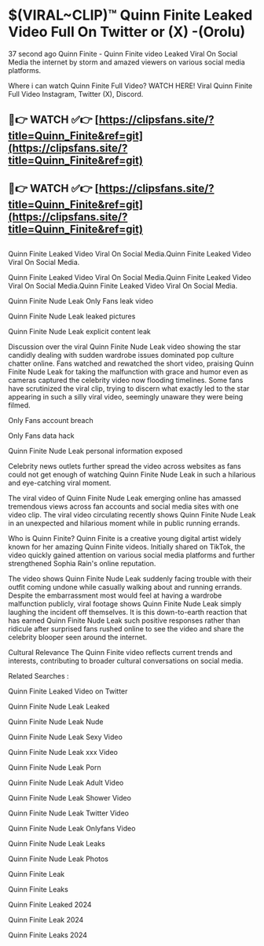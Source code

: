 # $(VIRAL~CLIP)™ Quinn Finite Leaked Video Full On Twitter or (X) -(OroIu)
37 second ago Quinn Finite - Quinn Finite video Leaked Viral On Social Media the internet by storm and amazed viewers on various social media platforms.

Where i can watch Quinn Finite Full Video? WATCH HERE! Viral Quinn Finite Full Video Instagram, Twitter (X), Discord.

## 🔴👉 WATCH ✅👉 [https://clipsfans.site/?title=Quinn_Finite&ref=git](https://clipsfans.site/?title=Quinn_Finite&ref=git)
## 🔴👉 WATCH ✅👉 [https://clipsfans.site/?title=Quinn_Finite&ref=git](https://clipsfans.site/?title=Quinn_Finite&ref=git)
##
Quinn Finite Leaked Video Viral On Social Media.Quinn Finite Leaked Video Viral On Social Media.

Quinn Finite Leaked Video Viral On Social Media.Quinn Finite Leaked Video Viral On Social Media.Quinn Finite Leaked Video Viral On Social Media.

Quinn Finite Nude Leak Only Fans leak video

Quinn Finite Nude Leak leaked pictures

Quinn Finite Nude Leak explicit content leak

Discussion over the viral Quinn Finite Nude Leak video showing the star candidly dealing with sudden wardrobe issues dominated pop culture chatter online. Fans watched and rewatched the short video, praising Quinn Finite Nude Leak for taking the malfunction with grace and humor even as cameras captured the celebrity video now flooding timelines. Some fans have scrutinized the viral clip, trying to discern what exactly led to the star appearing in such a silly viral video, seemingly unaware they were being filmed.


Only Fans account breach

Only Fans data hack

Quinn Finite Nude Leak personal information exposed

Celebrity news outlets further spread the video across websites as fans could not get enough of watching Quinn Finite Nude Leak in such a hilarious and eye-catching viral moment.


The viral video of Quinn Finite Nude Leak emerging online has amassed tremendous views across fan accounts and social media sites with one video clip. The viral video circulating recently shows Quinn Finite Nude Leak in an unexpected and hilarious moment while in public running errands.


Who is Quinn Finite? Quinn Finite is a creative young digital artist widely known for her amazing Quinn Finite videos. Initially shared on TikTok, the video quickly gained attention on various social media platforms and further strengthened Sophia Rain's online reputation.

The video shows Quinn Finite Nude Leak suddenly facing trouble with their outfit coming undone while casually walking about and running errands. Despite the embarrassment most would feel at having a wardrobe malfunction publicly, viral footage shows Quinn Finite Nude Leak simply laughing the incident off themselves. It is this down-to-earth reaction that has earned Quinn Finite Nude Leak such positive responses rather than ridicule after surprised fans rushed online to see the video and share the celebrity blooper seen around the internet.

Cultural Relevance The Quinn Finite video reflects current trends and interests, contributing to broader cultural conversations on social media.

Related Searches :

Quinn Finite Leaked Video on Twitter

Quinn Finite Nude Leak Leaked

Quinn Finite Nude Leak Nude

Quinn Finite Nude Leak Sexy Video

Quinn Finite Nude Leak xxx Video

Quinn Finite Nude Leak Porn

Quinn Finite Nude Leak Adult Video

Quinn Finite Nude Leak Shower Video

Quinn Finite Nude Leak Twitter Video

Quinn Finite Nude Leak Onlyfans Video

Quinn Finite Nude Leak Leaks

Quinn Finite Nude Leak Photos

Quinn Finite Leak

Quinn Finite Leaks

Quinn Finite Leaked 2024

Quinn Finite Leak 2024

Quinn Finite Leaks 2024
